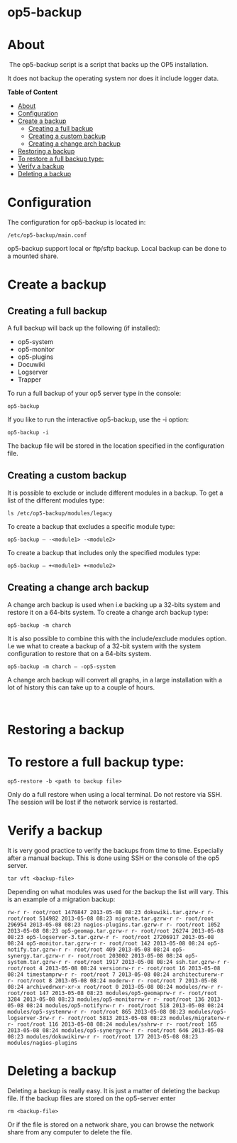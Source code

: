 # op5-backup

# About

 The op5-backup script is a script that backs up the OP5 installation.

It does not backup the operating system nor does it include logger data.

**Table of Content**

-   [About](#op5-backup-About)
-   [Configuration](#op5-backup-Configuration)
-   [Create a backup](#op5-backup-Createabackup)
    -   [Creating a full backup](#op5-backup-Creatingafullbackup)
    -   [Creating a custom backup](#op5-backup-Creatingacustombackup)
    -   [Creating a change arch backup](#op5-backup-Creatingachangearchbackup)
-   [Restoring a backup](#op5-backup-Restoringabackup)
-   [To restore a full backup type:](#op5-backup-Torestoreafullbackuptype:)
-   [Verify a backup](#op5-backup-Verifyabackup)
-   [Deleting a backup](#op5-backup-Deletingabackup)

# Configuration

The configuration for op5-backup is located in:

``` {style="margin-left: 30.0px;"}
/etc/op5-backup/main.conf
```

op5-backup support local or ftp/sftp backup. Local backup can be done to a mounted share.

# Create a backup

## Creating a full backup

A full backup will back up the following (if installed):

-   op5-system
-   op5-monitor
-   op5-plugins
-   Docuwiki
-   Logserver
-   Trapper

To run a full backup of your op5 server type in the console:

``` {style="margin-left: 60.0px;"}
op5-backup
```

If you like to run the interactive op5-backup, use the -i option:

``` {style="margin-left: 60.0px;"}
op5-backup -i
```

The backup file will be stored in the location specified in the configuration file.

## Creating a custom backup

It is possible to exclude or include different modules in a backup.
 To get a list of the different modules type:

``` {style="margin-left: 60.0px;"}
ls /etc/op5-backup/modules/legacy
```

To create a backup that excludes a specific module type:

``` {style="margin-left: 60.0px;"}
op5-backup – -<module1> -<module2>
```

To create a backup that includes only the specified modules type:

``` {style="margin-left: 60.0px;"}
op5-backup – +<module1> +<module2>
```

## Creating a change arch backup

A change arch backup is used when i.e backing up a 32-bits system and restore it on a 64-bits system.
 To create a change arch backup type:

``` {style="margin-left: 60.0px;"}
op5-backup -m charch
```

It is also possible to combine this with the include/exclude modules option.
 I.e we what to create a backup of a 32-bit system with the system configuration to restore that on a 64-bits system.

``` {style="margin-left: 60.0px;"}
op5-backup -m charch – -op5-system
```

A change arch backup will convert all graphs, in a large installation with a lot of history this can take up to a couple of hours.

 

# Restoring a backup

# To restore a full backup type:

``` {style="margin-left: 30.0px;"}
op5-restore -b <path to backup file>
```

Only do a full restore when using a local terminal. Do not restore via SSH. The session will be lost if the network service is restarted.

# Verify a backup

It is very good practice to verify the backups from time to time. Especially after a manual backup.
 This is done using SSH or the console of the op5 server.

``` {style="margin-left: 30.0px;"}
tar vft <backup-file>
```

Depending on what modules was used for the backup the list will vary. This is an example of a migration backup:

``` {style="margin-left: 30.0px;"}
rw-r r- root/root 1476847 2013-05-08 08:23 dokuwiki.tar.gzrw-r r- root/root 514982 2013-05-08 08:23 migrate.tar.gzrw-r r- root/root 296954 2013-05-08 08:23 nagios-plugins.tar.gzrw-r r- root/root 1052 2013-05-08 08:23 op5-geomap.tar.gzrw-r r- root/root 26274 2013-05-08 08:23 op5-logserver-3.tar.gzrw-r r- root/root 27206917 2013-05-08 08:24 op5-monitor.tar.gzrw-r r- root/root 142 2013-05-08 08:24 op5-notify.tar.gzrw-r r- root/root 409 2013-05-08 08:24 op5-synergy.tar.gzrw-r r- root/root 203002 2013-05-08 08:24 op5-system.tar.gzrw-r r- root/root 1917 2013-05-08 08:24 ssh.tar.gzrw-r r- root/root 4 2013-05-08 08:24 versionrw-r r- root/root 16 2013-05-08 08:24 timestamprw-r r- root/root 7 2013-05-08 08:24 architecturerw-r r- root/root 8 2013-05-08 08:24 moderw-r r- root/root 7 2013-05-08 08:24 archivedrwxr-xr-x root/root 0 2013-05-08 08:24 modules/rw-r r- root/root 147 2013-05-08 08:23 modules/op5-geomaprw-r r- root/root 3284 2013-05-08 08:23 modules/op5-monitorrw-r r- root/root 136 2013-05-08 08:24 modules/op5-notifyrw-r r- root/root 518 2013-05-08 08:24 modules/op5-systemrw-r r- root/root 865 2013-05-08 08:23 modules/op5-logserver-3rw-r r- root/root 5813 2013-05-08 08:23 modules/migraterw-r r- root/root 116 2013-05-08 08:24 modules/sshrw-r r- root/root 165 2013-05-08 08:24 modules/op5-synergyrw-r r- root/root 646 2013-05-08 08:23 modules/dokuwikirw-r r- root/root 177 2013-05-08 08:23 modules/nagios-plugins
```

# Deleting a backup

Deleting a backup is really easy. It is just a matter of deleting the backup file. If the backup files are stored on the op5-server enter

``` {style="margin-left: 30.0px;"}
rm <backup-file>
```

Or if the file is stored on a network share, you can browse the network share from any computer to delete the file.

